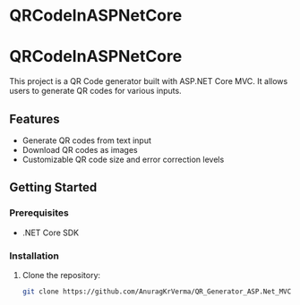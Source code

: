 # QRCodeInASPNetCore

# QRCodeInASPNetCore

This project is a QR Code generator built with ASP.NET Core MVC. It allows users to generate QR codes for various inputs.

## Features

- Generate QR codes from text input
- Download QR codes as images
- Customizable QR code size and error correction levels

## Getting Started

### Prerequisites

- .NET Core SDK

### Installation

1. Clone the repository:
   ```sh
   git clone https://github.com/AnuragKrVerma/QR_Generator_ASP.Net_MVC.git
